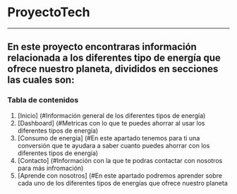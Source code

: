 # ProyectoTech
***
## En este proyecto encontraras información relacionada a los diferentes tipo de energía que ofrece nuestro planeta, divididos en secciones las cuales son:
### Tabla de contenidos
1. [Inicio] (#Información general de los diferentes tipos de energía)
2. [Dashboard] (#Metricas con lo que te puedes ahorrar al usar los diferentes tipos de energía)
3. [Consumo de energia] (#En este apartado tenemos para ti una conversión que te ayudara a saber cuanto puedes ahorrar con los diferentes tipos de energía)
4. [Contacto] (#Información con la que te podras contactar con nosotros para más infromación)
5. [Aprende con nosotros] (#En este apartado podremos aprender sobre cada uno de los diferentes tipos de energías que ofrece nuestro planeta
